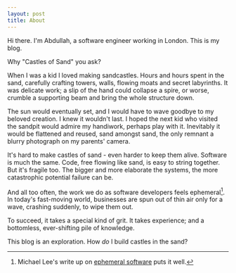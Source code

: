 ```yaml
---
layout: post
title: About
---
```


Hi there. I'm Abdullah, a software engineer working in London. This is my blog.

Why "Castles of Sand" you ask?

When I was a kid I loved making sandcastles. Hours and hours spent in the sand, carefully crafting towers, walls, flowing moats and secret labyrinths. It was delicate work; a slip of the hand could collapse a spire, or worse, crumble a supporting beam and bring the whole structure down.

The sun would eventually set, and I would have to wave goodbye to my beloved creation. I knew it wouldn't last. I hoped the next kid who visited the sandpit would admire my handiwork, perhaps play with it. Inevitably it would be flattened and reused, sand amongst sand, the only remnant a blurry photograph on my parents' camera.

It's hard to make castles of sand - even harder to keep them alive. Software is much the same. Code, free flowing like sand, is easy to string together. But it's fragile too. The bigger and more elaborate the systems, the more catastrophic potential failure can be.

And all too often, the work we do as software developers feels ephemeral[^1]. In today's fast-moving world, businesses are spun out of thin air only for a wave, crashing suddenly, to wipe them out.

To succeed, it takes a special kind of grit. It takes experience; and a bottomless, ever-shifting pile of knowledge.

This blog is an exploration. How _do_ I build castles in the sand?

[^1]: Michael Lee's write up on [ephemeral software](https://michaelsoolee.com/ephemeral-software/) puts it well.
